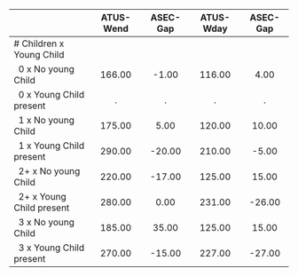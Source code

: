 
|                      |    ATUS-Wend |     ASEC-Gap |    ATUS-Wday |     ASEC-Gap |
| -------------------- | :----------: | :----------: | :----------: | :----------: |
| # Children x Young Child |              |              |              |              |
| &nbsp;&nbsp;0 x No young Child |       166.00 |        -1.00 |       116.00 |         4.00 |
| &nbsp;&nbsp;0 x Young Child present |            . |            . |            . |            . |
| &nbsp;&nbsp;1 x No young Child |       175.00 |         5.00 |       120.00 |        10.00 |
| &nbsp;&nbsp;1 x Young Child present |       290.00 |       -20.00 |       210.00 |        -5.00 |
| &nbsp;&nbsp;2+ x No young Child |       220.00 |       -17.00 |       125.00 |        15.00 |
| &nbsp;&nbsp;2+ x Young Child present |       280.00 |         0.00 |       231.00 |       -26.00 |
| &nbsp;&nbsp;3 x No young Child |       185.00 |        35.00 |       125.00 |        15.00 |
| &nbsp;&nbsp;3 x Young Child present |       270.00 |       -15.00 |       227.00 |       -27.00 |

